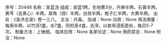 序号：20448
名称：吴蓝汤
组成：吴蓝1两，生地黄3分，升麻半两，石膏半两，黄芩（去黑心）半两，犀角（镑）半两，白敛半两，栀子仁半两，大黄半两。
出处：《圣济总录》卷一三八。
主治：丹毒。
加减：None
功效：None
用法用量：每用半两，以竹沥1盏，水7盏，同煎至4盏，去滓，以故帛浸拓患处，每日5-7次。
制备方法：上锉细。
临床应用：None
各家论述：None
用药禁忌：None
附注：None
